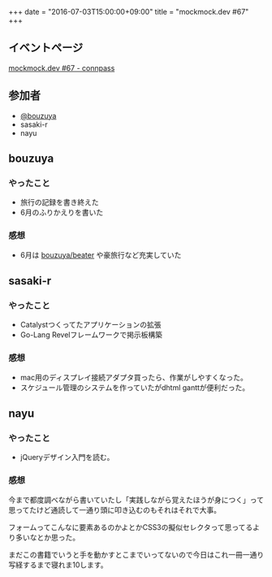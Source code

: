 +++
date = "2016-07-03T15:00:00+09:00"
title = "mockmock.dev #67"
+++

## イベントページ
[mockmock.dev #67 - connpass](http://mockmock.connpass.com/event/34906/)

## 参加者

* [@bouzuya](https://twitter.com/bouzuya)
* sasaki-r
* nayu

## bouzuya
### やったこと
- 旅行の記録を書き終えた
- 6月のふりかえりを書いた

### 感想
- 6月は [bouzuya/beater](https://github.com/bouzuya/beater) や豪旅行など充実していた

## sasaki-r
### やったこと
- Catalystつくってたアプリケーションの拡張
- Go-Lang Revelフレームワークで掲示板構築

### 感想
- mac用のディスプレイ接続アダプタ買ったら、作業がしやすくなった。
- スケジュール管理のシステムを作っていたがdhtml ganttが便利だった。

## nayu
### やったこと
* jQueryデザイン入門を読む。

### 感想
今まで都度調べながら書いていたし「実践しながら覚えたほうが身につく」って思ってたけど通読して一通り頭に叩き込むのもそれはそれで大事。

フォームってこんなに要素あるのかよとかCSS3の擬似セレクタって思ってるより多いなとか思った。

まだこの書籍でいうと手を動かすとこまでいってないので今日はこれ一冊一通り写経するまで寝れま10します。
